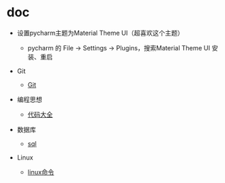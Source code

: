 # doc

- 设置pycharm主题为Material Theme UI（超喜欢这个主题）
    - pycharm 的 File -> Settings -> Plugins，搜索Material Theme UI 安装、重启

- Git
   - [Git](Git/Git.md)

- 编程思想
   - [代码大全](代码大全/代码大全.md)

- 数据库
   - [sql](数据库/postgresql.md)

- Linux
   - [linux命令](Linux/linux命令.md)